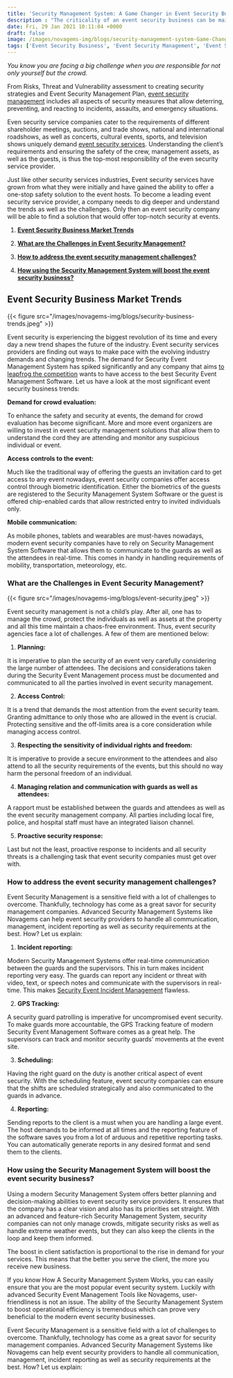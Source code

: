 ```yaml
---
title: 'Security Management System: A Game Changer in Event Security Business! – Novagems'
description : "The criticality of an event security business can be maintained with security management systems. Check out how it can help you overcome event security challenges and boost efficiency"
date: Fri, 29 Jan 2021 10:11:04 +0000
draft: false
image: /images/novagems-img/blogs/security-management-system-Game-Changer.jpg
tags: ['Event Security Business', 'Event Security Management', 'Event Security Management Plan', 'How A Security Management System Works?', 'security', 'Security Event Incident Management', 'Security Event Management Process', 'Security Event Management Software', 'Security Event Management System', 'Security Event Management Tools', 'Security Management System', 'Security Management System Software', 'technology']
---
```


_You know you are facing a big challenge when you are responsible for not only yourself but the crowd._

    

From Risks, Threat and Vulnerability assessment to creating security strategies and Event Security Management Plan, [event security management](https://novage.ms/how-security-guard-software-is-changing-the-way-security-companies-work/) includes all aspects of security measures that allow deterring, preventing, and reacting to incidents, assaults, and emergency situations.

Even security service companies cater to the requirements of different shareholder meetings, auctions, and trade shows, national and international roadshows, as well as concerts, cultural events, sports, and television shows uniquely demand [event security services](https://novage.ms/choosing-security-guard-management-software-for-event-security/). Understanding the client’s requirements and ensuring the safety of the crew, management assets, as well as the guests, is thus the top-most responsibility of the even security service provider.

Just like other security services industries, Event security services have grown from what they were initially and have gained the ability to offer a one-stop safety solution to the event hosts. To become a leading event security service provider, a company needs to dig deeper and understand the trends as well as the challenges. Only then an event security company will be able to find a solution that would offer top-notch security at events.

 

1.  [**Event Security Business Market Trends**](#first)

2.  [**What are the Challenges in Event Security Management?**](#secondt)

3.  [**How to address the event security management challenges?**](#third)

4.  [**How using the Security Management System will boost the event security business?**](#fourth)

## Event Security Business Market Trends

{{< figure src="/images/novagems-img/blogs/security-business-trends.jpeg" >}}


Event security is experiencing the biggest revolution of its time and every day a new trend shapes the future of the industry. Event security services providers are finding out ways to make pace with the evolving industry demands and changing trends. The demand for Security Event Management System has spiked significantly and any company that aims [to leapfrog the competition](https://novage.ms/how-to-best-security-guard-company-beat-competitors/) wants to have access to the best Security Event Management Software. Let us have a look at the most significant event security business trends:

    

**Demand for crowd evaluation:** 

To enhance the safety and security at events, the demand for crowd evaluation has become significant. More and more event organizers are willing to invest in event security management solutions that allow them to understand the cord they are attending and monitor any suspicious individual or event.

**Access controls to the event:** 

Much like the traditional way of offering the guests an invitation card to get access to any event nowadays, event security companies offer access control through biometric identification. Either the biometrics of the guests are registered to the Security Management System Software or the guest is offered chip-enabled cards that allow restricted entry to invited individuals only.

**Mobile communication:** 

As mobile phones, tablets and wearables are must-haves nowadays, modern event security companies have to rely on Security Management System Software that allows them to communicate to the guards as well as the attendees in real-time. This comes in handy in handling requirements of mobility, transportation, meteorology, etc.

### What are the Challenges in Event Security Management?  

{{< figure src="/images/novagems-img/blogs/event-security.jpeg" >}}


Event security management is not a child’s play. After all, one has to manage the crowd, protect the individuals as well as assets at the property and all this time maintain a chaos-free environment. Thus, event security agencies face a lot of challenges. A few of them are mentioned below:

1.  **Planning:** 

It is imperative to plan the security of an event very carefully considering the large number of attendees. The decisions and considerations taken during the Security Event Management process must be documented and communicated to all the parties involved in event security management.

2.  **Access Control:**

It is a trend that demands the most attention from the event security team. Granting admittance to only those who are allowed in the event is crucial. Protecting sensitive and the off-limits area is a core consideration while managing access control.

3.  **Respecting the sensitivity of individual rights and freedom:** 

It is imperative to provide a secure environment to the attendees and also attend to all the security requirements of the events, but this should no way harm the personal freedom of an individual.

4.  **Managing relation and communication with guards as well as attendees:** 

A rapport must be established between the guards and attendees as well as the event security management company. All parties including local fire, police, and hospital staff must have an integrated liaison channel.

5.  **Proactive security response:** 

Last but not the least, proactive response to incidents and all security threats is a challenging task that event security companies must get over with.

### How to address the event security management challenges?

Event Security Management is a sensitive field with a lot of challenges to overcome. Thankfully, technology has come as a great savor for security management companies. Advanced Security Management Systems like Novagems can help event security providers to handle all communication, management, incident reporting as well as security requirements at the best. How? Let us explain:
    

1.  **Incident reporting:** 

Modern Security Management Systems offer real-time communication between the guards and the supervisors. This in turn makes incident reporting very easy. The guards can report any incident or threat with video, text, or speech notes and communicate with the supervisors in real-time. This makes [Security Event Incident Management](https://novage.ms/physical-security-incident-management-system/) flawless.

2.  **GPS Tracking:** 

A security guard patrolling is imperative for uncompromised event security. To make guards more accountable, the GPS Tracking feature of modern Security Event Management Software comes as a great help. The supervisors can track and monitor security guards' movements at the event site.

3.  **Scheduling:**

 Having the right guard on the duty is another critical aspect of event security. With the scheduling feature, event security companies can ensure that the shifts are scheduled strategically and also communicated to the guards in advance.

4.  **Reporting:** 

Sending reports to the client is a must when you are handling a large event. The host demands to be informed at all times and the reporting feature of the software saves you from a lot of arduous and repetitive reporting tasks. You can automatically generate reports in any desired format and send them to the clients.

### How using the Security Management System will boost the event security business?

Using a modern Security Management System offers better planning and decision-making abilities to event security service providers. It ensures that the company has a clear vision and also has its priorities set straight. With an advanced and feature-rich Security Management System, security companies can not only manage crowds, mitigate security risks as well as handle extreme weather events, but they can also keep the clients in the loop and keep them informed.

The boost in client satisfaction is proportional to the rise in demand for your services. This means that the better you serve the client, the more you receive new business.

If you know How A Security Management System Works, you can easily ensure that you are the most popular event security system. Luckily with advanced Security Event Management Tools like Novagems, user-friendliness is not an issue. The ability of the Security Management System to boost operational efficiency is tremendous which can prove very beneficial to the modern event security businesses.

    

Event Security Management is a sensitive field with a lot of challenges to overcome. Thankfully, technology has come as a great savor for security management companies. Advanced Security Management Systems like Novagems can help event security providers to handle all communication, management, incident reporting as well as security requirements at the best. How? Let us explain:

  